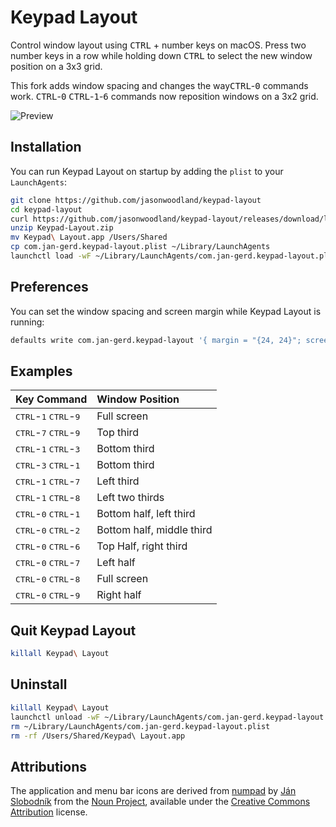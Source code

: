 # Keypad Layout

Control window layout using <kbd>CTRL</kbd> + number keys on macOS. Press two number keys in a row while holding down <kbd>CTRL</kbd> to select the new window position on a 3x3 grid.

This fork adds window spacing and changes the way<kbd>CTRL</kbd>-<kbd>0</kbd> commands work.
<kbd>CTRL</kbd>-<kbd>0</kbd> <kbd>CTRL</kbd>-<kbd>1</kbd>-<kbd>6</kbd> commands now reposition windows on a 3x2 grid.

![Preview](https://github.com/jasonwoodland/keypad-layout/blob/master/Preview.png?raw=true)

## Installation

You can run Keypad Layout on startup by adding the `plist` to your `LaunchAgents`:

```bash
git clone https://github.com/jasonwoodland/keypad-layout
cd keypad-layout
curl https://github.com/jasonwoodland/keypad-layout/releases/download/latest/Keypad-Layout.zip > Keypad-Layout.zip
unzip Keypad-Layout.zip
mv Keypad\ Layout.app /Users/Shared
cp com.jan-gerd.keypad-layout.plist ~/Library/LaunchAgents
launchctl load -wF ~/Library/LaunchAgents/com.jan-gerd.keypad-layout.plist
```

## Preferences

You can set the window spacing and screen margin while Keypad Layout is running:

```bash
defaults write com.jan-gerd.keypad-layout '{ margin = "{24, 24}"; screenMargin = "{24, 24}"; }'
```

## Examples

| Key Command                                               | Window Position           |
| :-------------------------------------------------------- | :------------------------ |
| <kbd>CTRL</kbd>-<kbd>1</kbd> <kbd>CTRL</kbd>-<kbd>9</kbd> | Full screen               |
| <kbd>CTRL</kbd>-<kbd>7</kbd> <kbd>CTRL</kbd>-<kbd>9</kbd> | Top third                 |
| <kbd>CTRL</kbd>-<kbd>1</kbd> <kbd>CTRL</kbd>-<kbd>3</kbd> | Bottom third              |
| <kbd>CTRL</kbd>-<kbd>3</kbd> <kbd>CTRL</kbd>-<kbd>1</kbd> | Bottom third              |
| <kbd>CTRL</kbd>-<kbd>1</kbd> <kbd>CTRL</kbd>-<kbd>7</kbd> | Left third                |
| <kbd>CTRL</kbd>-<kbd>1</kbd> <kbd>CTRL</kbd>-<kbd>8</kbd> | Left two thirds           |
| <kbd>CTRL</kbd>-<kbd>0</kbd> <kbd>CTRL</kbd>-<kbd>1</kbd> | Bottom half, left third   |
| <kbd>CTRL</kbd>-<kbd>0</kbd> <kbd>CTRL</kbd>-<kbd>2</kbd> | Bottom half, middle third |
| <kbd>CTRL</kbd>-<kbd>0</kbd> <kbd>CTRL</kbd>-<kbd>6</kbd> | Top Half, right third     |
| <kbd>CTRL</kbd>-<kbd>0</kbd> <kbd>CTRL</kbd>-<kbd>7</kbd> | Left half                 |
| <kbd>CTRL</kbd>-<kbd>0</kbd> <kbd>CTRL</kbd>-<kbd>8</kbd> | Full screen               |
| <kbd>CTRL</kbd>-<kbd>0</kbd> <kbd>CTRL</kbd>-<kbd>9</kbd> | Right half                |


## Quit Keypad Layout

```bash
killall Keypad\ Layout
```

## Uninstall

```bash
killall Keypad\ Layout
launchctl unload -wF ~/Library/LaunchAgents/com.jan-gerd.keypad-layout.plist
rm ~/Library/LaunchAgents/com.jan-gerd.keypad-layout.plist
rm -rf /Users/Shared/Keypad\ Layout.app
```

## Attributions
The application and menu bar icons are derived from [numpad](https://thenounproject.com/term/numpad/801826/) by [Ján Slobodník](https://thenounproject.com/janslobodnik/) from the [Noun Project](https://thenounproject.com/), available under the [Creative Commons Attribution](https://creativecommons.org/licenses/by/3.0/us/) license.
